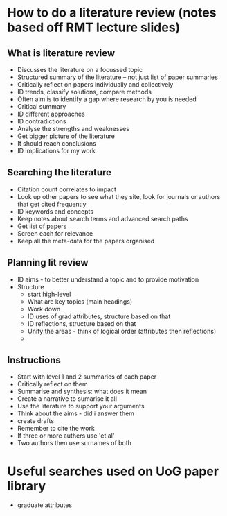 # How to do a literature review (notes based off RMT lecture slides)

## What is literature review
* Discusses the literature on a focussed topic
* Structured summary of the literature – not just list of paper summaries
* Critically reflect on papers individually and collectively
* ID trends, classify solutions, compare methods
* Often aim is to identify a gap where research by you is needed
* Critical summary
* ID different approaches
* ID contradictions
* Analyse the strengths and weaknesses
* Get bigger picture of the literature
* It should reach conclusions
* ID implications for my work

## Searching the literature
* Citation count correlates to impact 
* Look up other papers to see what they site, look for journals or authors that get cited frequently
* ID keywords and concepts
* Keep notes about search terms and advanced search paths
* Get list of papers
* Screen each for relevance
* Keep all the meta-data for the papers organised

## Planning lit review
* ID aims - to better understand a topic and to provide motivation
* Structure
    - start high-level
    - What are key topics (main headings)
    - Work down
    - ID uses of grad attributes, structure based on that
    - ID reflections, structure based on that
    - Unify the areas - think of logical order (attributes then reflections)
    - 

## Instructions
* Start with level 1 and 2 summaries of each paper
* Critically reflect on them
* Summarise and synthesis: what does it mean
* Create a narrative to sumarise it all
* Use the literature to support your arguments
* Think about the aims - did i answer them
* create drafts
* Remember to cite the work
* If three or more authers use 'et al'
* Two authors then use surnames of both

# Useful searches used on UoG paper library
* graduate attributes